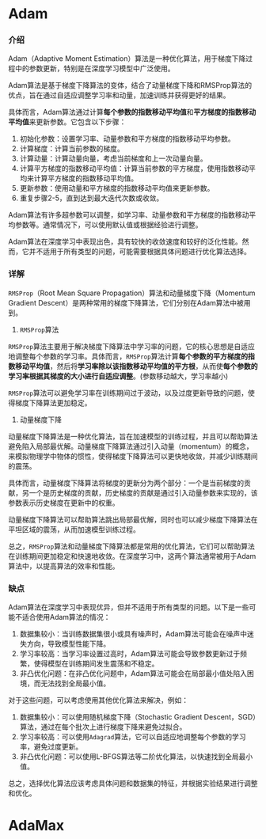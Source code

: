 # Adam
### 介绍

Adam（Adaptive Moment Estimation）算法是一种优化算法，用于梯度下降过程中的参数更新，特别是在深度学习模型中广泛使用。

Adam算法是基于梯度下降算法的变体，结合了动量梯度下降和RMSProp算法的优点，旨在通过自适应调整学习率和动量，加速训练并获得更好的结果。

具体而言，Adam算法通过计算**每个参数的指数移动平均值**和**平方梯度的指数移动平均值**来更新参数。它包含以下步骤：

1. 初始化参数：设置学习率、动量参数和平方梯度的指数移动平均参数。
2. 计算梯度：计算当前参数的梯度。
3. 计算动量：计算动量向量，考虑当前梯度和上一次动量向量。
4. 计算平方梯度的指数移动平均值：计算当前参数的平方梯度，使用指数移动平均来计算平方梯度的指数移动平均值。
5. 更新参数：使用动量和平方梯度的指数移动平均值来更新参数。
6. 重复步骤2-5，直到达到最大迭代次数或收敛。

Adam算法有许多超参数可以调整，如学习率、动量参数和平方梯度的指数移动平均参数等。通常情况下，可以使用默认值或根据经验进行调整。

Adam算法在深度学习中表现出色，具有较快的收敛速度和较好的泛化性能。然而，它并不适用于所有类型的问题，可能需要根据具体问题进行优化算法选择。

### 详解

`RMSProp`（Root Mean Square Propagation）算法和动量梯度下降（Momentum Gradient Descent）是两种常用的梯度下降算法，它们分别在Adam算法中被用到。

1. `RMSProp`算法

`RMSProp`算法主要用于解决梯度下降算法中学习率的问题，它的核心思想是自适应地调整每个参数的学习率。具体而言，`RMSProp`算法计算**每个参数的平方梯度的指数移动平均值**，然后将**学习率除以该指数移动平均值的平方根**，从而使**每个参数的学习率根据其梯度的大小进行自适应调整**。(参数移动越大，学习率越小)

`RMSProp`算法可以避免学习率在训练期间过于波动，以及过度更新导致的问题，使得梯度下降算法更加稳定。

1. 动量梯度下降

动量梯度下降算法是一种优化算法，旨在加速模型的训练过程，并且可以帮助算法避免陷入局部最优解。动量梯度下降算法通过引入动量（momentum）的概念，来模拟物理学中物体的惯性，使得梯度下降算法可以更快地收敛，并减少训练期间的震荡。

具体而言，动量梯度下降算法将梯度的更新分为两个部分：一个是当前梯度的贡献，另一个是历史梯度的贡献，历史梯度的贡献是通过引入动量参数来实现的，该参数表示历史梯度在更新中的权重。

动量梯度下降算法可以帮助算法跳出局部最优解，同时也可以减少梯度下降算法在平坦区域的震荡，从而加速模型训练过程。

总之，`RMSProp`算法和动量梯度下降算法都是常用的优化算法，它们可以帮助算法在训练期间更加稳定和快速地收敛。在深度学习中，这两个算法通常被用于Adam算法中，以提高算法的效率和性能。

###  缺点

Adam算法在深度学习中表现优异，但并不适用于所有类型的问题。以下是一些可能不适合使用Adam算法的情况：

1. 数据集较小：当训练数据集很小或具有噪声时，Adam算法可能会在噪声中迷失方向，导致模型性能下降。
2. 学习率较高：当学习率设置过高时，Adam算法可能会导致参数更新过于频繁，使得模型在训练期间发生震荡和不稳定。
3. 非凸优化问题：在非凸优化问题中，Adam算法可能会在局部最小值处陷入困境，而无法找到全局最小值。

对于这些问题，可以考虑使用其他优化算法来解决，例如：

1. 数据集较小：可以使用随机梯度下降（Stochastic Gradient Descent，SGD）算法，通过在每个批次上进行梯度下降来避免过拟合。
2. 学习率较高：可以使用`Adagrad`算法，它可以自适应地调整每个参数的学习率，避免过度更新。
3. 非凸优化问题：可以使用L-BFGS算法等二阶优化算法，以快速找到全局最小值。

总之，选择优化算法应该考虑具体问题和数据集的特征，并根据实验结果进行调整和优化。

# AdaMax